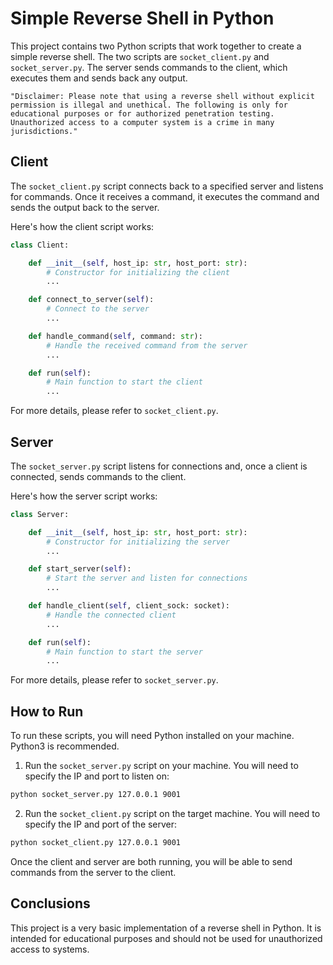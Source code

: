 # Simple Reverse Shell in Python

This project contains two Python scripts that work together to create a simple reverse shell. The two scripts are `socket_client.py` and `socket_server.py`. The server sends commands to the client, which executes them and sends back any output.

    "Disclaimer: Please note that using a reverse shell without explicit permission is illegal and unethical. The following is only for educational purposes or for authorized penetration testing. Unauthorized access to a computer system is a crime in many jurisdictions."

## Client 

The `socket_client.py` script connects back to a specified server and listens for commands. Once it receives a command, it executes the command and sends the output back to the server.

Here's how the client script works:

```Python
class Client:

    def __init__(self, host_ip: str, host_port: str):
        # Constructor for initializing the client
        ...

    def connect_to_server(self):
        # Connect to the server
        ...

    def handle_command(self, command: str):
        # Handle the received command from the server
        ...

    def run(self):
        # Main function to start the client
        ...
```
For more details, please refer to `socket_client.py`.


## Server

The `socket_server.py` script listens for connections and, once a client is connected, sends commands to the client.

Here's how the server script works:
``` Python
class Server:

    def __init__(self, host_ip: str, host_port: str):
        # Constructor for initializing the server
        ...

    def start_server(self):
        # Start the server and listen for connections
        ...

    def handle_client(self, client_sock: socket):
        # Handle the connected client
        ...

    def run(self):
        # Main function to start the server
        ...
```
For more details, please refer to `socket_server.py`.


## How to Run

To run these scripts, you will need Python installed on your machine. Python3 is recommended.

1. Run the `socket_server.py` script on your machine. You will need to specify the IP and port to listen on:


```bash
python socket_server.py 127.0.0.1 9001
```
2. Run the `socket_client.py` script on the target machine. You will need to specify the IP and port of the server:


```bash
python socket_client.py 127.0.0.1 9001
```
Once the client and server are both running, you will be able to send commands from the server to the client.

## Conclusions

This project is a very basic implementation of a reverse shell in Python. It is intended for educational purposes and should not be used for unauthorized access to systems.